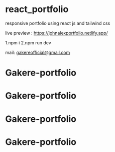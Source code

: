 # react_portfolio
responsive portfolio using react js and tailwind css

live preview : https://johnalexportfolio.netlify.app/

1.npm i
2.npm run dev

mail: gakereofficial@gmail.com

# Gakere-portfolio
# Gakere-portfolio
# Gakere-portfolio
# Gakere-portfolio
